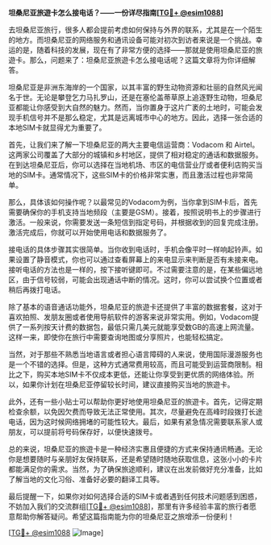 **坦桑尼亚旅遊卡怎么接电话？——一份详尽指南[[TG💪+ @esim1088](https://t.me/s/esim1088)]**

去坦桑尼亚旅行，很多人都会提前考虑如何保持与外界的联系，尤其是在一个陌生的地方。而坦桑尼亚的网络服务和通讯设备可能对初次到访者来说是一个挑战。幸运的是，随着科技的发展，现在有了非常方便的选择——那就是使用坦桑尼亚的旅遊卡。那么，问题来了：坦桑尼亚旅遊卡怎么接电话呢？这篇文章将为你详细解答。

坦桑尼亚是非洲东海岸的一个国家，以其丰富的野生动物资源和壮丽的自然风光闻名于世。无论是攀登乞力马扎罗山，还是在塞伦盖蒂草原上追逐野生动物，坦桑尼亚都能让你感受到大自然的魅力。然而，当你置身于这片广袤的土地时，可能会发现手机信号并不是那么稳定，尤其是远离城市中心的地方。因此，选择一张合适的本地SIM卡就显得尤为重要了。

首先，让我们来了解一下坦桑尼亚的两大主要电信运营商：Vodacom 和 Airtel。这两家公司覆盖了大部分的城镇和乡村地区，提供了相对稳定的通话和数据服务。在到达坦桑尼亚后，你可以选择在当地机场、市区的电信营业厅或者便利店购买当地的SIM卡。通常情况下，这些SIM卡的价格非常实惠，而且激活过程也非常简单。

那么，具体该如何操作呢？以最常见的Vodacom为例，当你拿到SIM卡后，首先需要确保你的手机支持当地频段（主要是GSM）。接着，按照说明书上的步骤进行激活。一般来说，你需要发送一条短信到指定号码，并根据收到的回复完成注册。激活完成后，你就可以开始使用电话和数据服务了。

接电话的具体步骤其实很简单。当你收到电话时，手机会像平时一样响起铃声。如果设置了静音模式，你也可以通过查看屏幕上的来电显示来判断是否有未接来电。接听电话的方法也是一样的，按下接听键即可。不过需要注意的是，在某些偏远地区，由于信号较弱，可能会出现通话中断的情况。这时，你可以尝试换个位置或者稍后再拨打电话。

除了基本的语音通话功能外，坦桑尼亚的旅遊卡还提供了丰富的数据套餐，这对于喜欢拍照、发朋友圈或者使用导航软件的游客来说非常实用。例如，Vodacom提供了一系列按天计费的数据包，最低只需几美元就能享受数GB的高速上网流量。这样一来，即使你在旅行中需要查询地图或分享照片，也能轻松搞定。

当然，对于那些不熟悉当地语言或者担心语言障碍的人来说，使用国际漫游服务也是一个不错的选择。但是，这种方式通常费用较高，而且可能受到运营商限制。相比之下，购买本地SIM卡不仅成本更低，还能让你享受到更优质的网络体验。所以，如果你计划在坦桑尼亚停留较长时间，建议直接购买当地的旅遊卡。

此外，还有一些小贴士可以帮助你更好地使用坦桑尼亚的旅遊卡。首先，记得定期检查余额，以免因欠费而导致无法正常使用。其次，尽量避免在高峰时段拨打长途电话，因为这时候网络拥堵的可能性较大。最后，如果有紧急情况需要联系家人或朋友，可以提前将号码保存好，以便快速拨号。

总的来说，坦桑尼亚的旅遊卡是一种经济实惠且便捷的方式来保持通讯畅通。无论你是想要随时与亲朋好友保持联系，还是希望随时随地获取信息，这张小小的卡片都能满足你的需求。当然，为了确保旅途顺利，建议在出发前做好充分准备，比如了解当地的文化习俗、准备好必要的翻译工具等。

最后提醒一下，如果你对如何选择合适的SIM卡或者遇到任何技术问题感到困惑，不妨加入我们的交流群组[[TG💪+ @esim1088](https://t.me/s/esim1088)]，那里有许多经验丰富的旅行者愿意帮助你解答疑问。希望这篇指南能为你的坦桑尼亚之旅增添一份便利！

[[TG💪+ @esim1088](https://t.me/s/esim1088) ![Image](https://i.postimg.cc/4NQfJmqS/Snipaste-2025-05-13-00-14-12.png)]